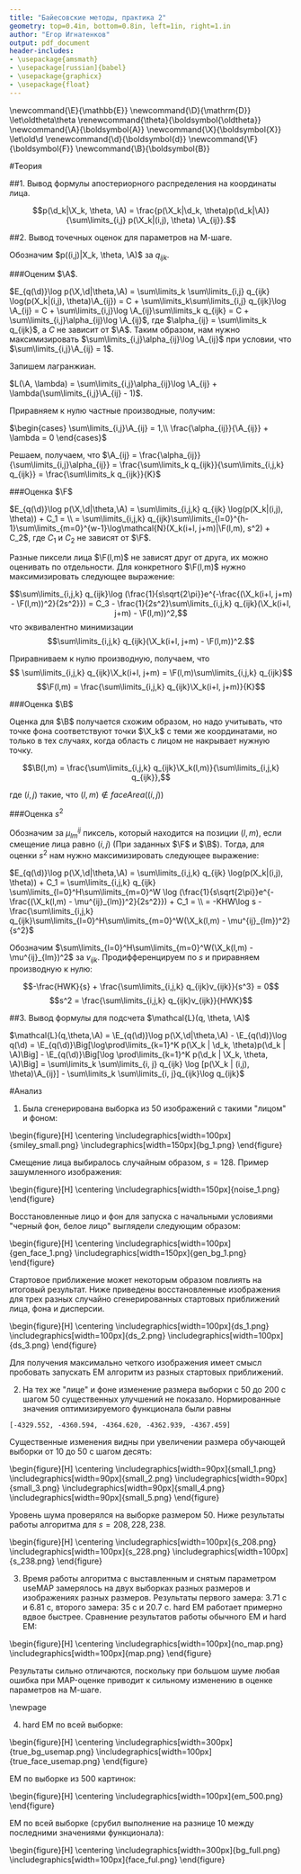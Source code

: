 ```yaml
---
title: "Байесовские методы, практика 2"
geometry: top=0.4in, bottom=0.8in, left=1in, right=1.in
author: "Егор Игнатенков"
output: pdf_document
header-includes:
- \usepackage{amsmath}
- \usepackage[russian]{babel}
- \usepackage{graphicx}
- \usepackage{float}
---
```


\newcommand{\E}{\mathbb{E}}
\newcommand{\D}{\mathrm{D}}
\let\oldtheta\theta
\renewcommand{\theta}{\boldsymbol{\oldtheta}}
\newcommand{\A}{\boldsymbol{A}}
\newcommand{\X}{\boldsymbol{X}}
\let\old\d
\renewcommand{\d}{\boldsymbol{d}}
\newcommand{\F}{\boldsymbol{F}}
\newcommand{\B}{\boldsymbol{B}}

#Теория

##1. Вывод формулы апостериорного распределения на координаты лица.

$$p(\d_k|\X_k, \theta, \A) = \frac{p(\X_k|\d_k, \theta)p(\d_k|\A)}{\sum\limits_{i,j} p(\X_k|(i,j), \theta) \A_{ij}}.$$

##2. Вывод точечных оценок для параметров на М-шаге.

Обозначим $p((i,j)|X_k, \theta, \A)$ за $q_{ijk}$. 
 
###Оценим $\A$.

$E_{q(\d)}\log p(\X,\d|\theta,\A) = \sum\limits_k \sum\limits_{i,j} q_{ijk} \log(p(X_k|(i,j), \theta)\A_{ij}) = C + \sum\limits_k\sum\limits_{i,j} q_{ijk}\log \A_{ij} = C + \sum\limits_{i,j}\log \A_{ij}\sum\limits_k q_{ijk} = C + \sum\limits_{i,j}\alpha_{ij}\log \A_{ij}$, где $\alpha_{ij} = \sum\limits_k q_{ijk}$, а $C$ не зависит от $\A$. Таким образом, нам нужно максимизировать $\sum\limits_{i,j}\alpha_{ij}\log \A_{ij}$ при условии, что $\sum\limits_{i,j}\A_{ij} = 1$.

Запишем лагранжиан. 

$L(\A, \lambda) = \sum\limits_{i,j}\alpha_{ij}\log \A_{ij} + \lambda(\sum\limits_{i,j}\A_{ij} - 1)$.

Приравняем к нулю частные производные, получим:

$\begin{cases}
\sum\limits_{i,j}\A_{ij} = 1,\\
\frac{\alpha_{ij}}{\A_{ij}} + \lambda = 0
\end{cases}$

Решаем, получаем, что $\A_{ij} = \frac{\alpha_{ij}}{\sum\limits_{i,j}\alpha_{ij}} = \frac{\sum\limits_k q_{ijk}}{\sum\limits_{i,j,k} q_{ijk}} = \frac{\sum\limits_k q_{ijk}}{K}$

###Оценка $\F$

$E_{q(\d)}\log p(\X,\d|\theta,\A) = \sum\limits_{i,j,k} q_{ijk} \log(p(X_k|(i,j), \theta)) + C_1 = \\ = \sum\limits_{i,j,k} q_{ijk}\sum\limits_{l=0}^{h-1}\sum\limits_{m=0}^{w-1}\log\mathcal{N}(X_k(i+l, j+m)|\F(l,m), s^2) + C_2$, где $C_1$ и $C_2$ не зависят от $\F$. 

Разные пиксели лица $\F(l,m)$ не зависят друг от друга, их можно оценивать по отдельности. Для конкретного $\F(l,m)$ нужно максимизировать следующее выражение:

$$\sum\limits_{i,j,k} q_{ijk}\log (\frac{1}{s\sqrt{2\pi}}e^{-\frac{(\X_k(i+l, j+m) - \F(l,m))^2}{2s^2}}) = C_3 - \frac{1}{2s^2}\sum\limits_{i,j,k} q_{ijk}(\X_k(i+l, j+m) - \F(l,m))^2,$$ что эквивалентно минимизации $$\sum\limits_{i,j,k} q_{ijk}(\X_k(i+l, j+m) - \F(l,m))^2.$$

Приравниваем к нулю производную, получаем, что 
$$ \sum\limits_{i,j,k} q_{ijk}\X_k(i+l, j+m) = \F(l,m)\sum\limits_{i,j,k} q_{ijk}$$
$$\F(l,m) = \frac{\sum\limits_{i,j,k} q_{ijk}\X_k(i+l, j+m)}{K}$$

###Оценка $\B$

Оценка для $\B$ получается схожим образом, но надо учитывать, что точке фона соответствуют точки $\X_k$ с теми же координатами, но только в тех случаях, когда область с лицом не накрывает нужную точку.

$$\B(l,m) = \frac{\sum\limits_{i,j,k} q_{ijk}\X_k(l,m)}{\sum\limits_{i,j,k} q_{ijk}},$$

где $(i,j)$ такие, что $(l,m) \notin faceArea((i,j))$

###Оценка $s^2$

Обозначим за $\mu^{ij}_{lm}$ пиксель, который находится на позиции $(l,m)$, если смещение лица равно $(i,j)$ (При заданных $\F$ и $\B$). Тогда, для оценки $s^2$ нам нужно максимизировать следующее выражение:

$E_{q(\d)}\log p(\X,\d|\theta,\A) = \sum\limits_{i,j,k} q_{ijk} \log(p(X_k|(i,j), \theta)) + C_1 = \sum\limits_{i,j,k} q_{ijk} \sum\limits_{l=0}^H\sum\limits_{m=0}^W \log (\frac{1}{s\sqrt{2\pi}}e^{-\frac{(\X_k(l,m) - \mu^{ij}_{lm})^2}{2s^2}}) + C_1 = \\ = -KHW\log s - \frac{\sum\limits_{i,j,k} q_{ijk}\sum\limits_{l=0}^H\sum\limits_{m=0}^W(\X_k(l,m) - \mu^{ij}_{lm})^2}{s^2}$

Обозначим $\sum\limits_{l=0}^H\sum\limits_{m=0}^W(\X_k(l,m) - \mu^{ij}_{lm})^2$ за $v_{ijk}$. Продифференцируем по $s$ и приравняем производную к нулю:

$$-\frac{HWK}{s} + \frac{\sum\limits_{i,j,k} q_{ijk}v_{ijk}}{s^3} = 0$$
$$s^2 = \frac{\sum\limits_{i,j,k} q_{ijk}v_{ijk}}{HWK}$$


##3. Вывод формулы для подсчета $\mathcal{L}(q, \theta, \A)$ 

$\mathcal{L}(q,\theta,\A) = \E_{q(\d)}\log p(\X,\d|\theta,\A) - \E_{q(\d)}\log q(\d) = \E_{q(\d)}\Big[\log\prod\limits_{k=1}^K p(\X_k | \d_k, \theta)p(\d_k | \A)\Big] - \E_{q(\d)}\Big[\log \prod\limits_{k=1}^K p(\d_k | \X_k, \theta, \A)\Big] = \sum\limits_k \sum\limits_{i, j} q_{ijk} \log [p(\X_k | (i,j), \theta)\A_{ij}]  - \sum\limits_k \sum\limits_{i, j}q_{ijk}\log q_{ijk}$

#Анализ

1. Была сгенерирована выборка из 50 изображений с такими "лицом" и фоном: 
 
\begin{figure}[H]
\centering
\includegraphics[width=100px]{smiley_small.png}
\includegraphics[width=150px]{bg_1.png}
\end{figure}

Смещение лица выбиралось случайным образом, $s=128$. Пример зашумленного изображения:

\begin{figure}[H]
\centering
\includegraphics[width=150px]{noise_1.png}
\end{figure}

Восстановленные лицо и фон для запуска с начальными условиями "черный фон, белое лицо" выглядели следующим образом:

\begin{figure}[H]
\centering
\includegraphics[width=100px]{gen_face_1.png}
\includegraphics[width=150px]{gen_bg_1.png}
\end{figure}

Стартовое приближение может некоторым образом повлиять на итоговый результат. Ниже приведены восстановленные изображения для трех разных случайно сгенерированных стартовых приближений лица, фона и дисперсии.

\begin{figure}[H]
\centering
\includegraphics[width=100px]{ds_1.png}
\includegraphics[width=100px]{ds_2.png}
\includegraphics[width=100px]{ds_3.png}
\end{figure}

Для получения максимально четкого изображения имеет смысл пробовать запускать EM алгоритм из разных стартовых приближений.

2. На тех же "лице" и фоне изменение размера выборки с 50 до 200 с шагом 50 существенных улучшений не показало. Нормированные значения оптимизируемого функционала были равны
```
[-4329.552, -4360.594, -4364.620, -4362.939, -4367.459]
```

Существенные изменения видны при увеличении размера обучающей выборки от 10 до 50 с шагом десять:

\begin{figure}[H]
\centering
\includegraphics[width=90px]{small_1.png}
\includegraphics[width=90px]{small_2.png}
\includegraphics[width=90px]{small_3.png}
\includegraphics[width=90px]{small_4.png}
\includegraphics[width=90px]{small_5.png}
\end{figure}

Уровень шума проверялся на выборке размером 50. Ниже результаты работы алгоритма для $s=208, 228, 238$.

\begin{figure}[H]
\centering
\includegraphics[width=100px]{s_208.png}
\includegraphics[width=100px]{s_228.png}
\includegraphics[width=100px]{s_238.png}
\end{figure}

3. Время работы алгоритма с выставленным и снятым параметром useMAP замерялось на двух выборках разных размеров и изображениях разных размеров. Результаты первого замера: 3.71 с и 6.81 с, второго замера: 35 с и 20.7 с. hard EM работает примерно вдвое быстрее. Сравнение результатов работы обычного EM и hard EM:

\begin{figure}[H]
\centering
\includegraphics[width=100px]{no_map.png}
\includegraphics[width=100px]{map.png}
\end{figure}

Результаты сильно отличаются, поскольку при большом шуме любая ошибка при MAP-оценке приводит к сильному изменению в оценке параметров на М-шаге.

\newpage

4. hard EM по всей выборке:

\begin{figure}[H]
\centering
\includegraphics[width=300px]{true_bg_usemap.png}
\includegraphics[width=100px]{true_face_usemap.png}
\end{figure}

EM по выборке из 500 картинок:

\begin{figure}[H]
\centering
\includegraphics[width=100px]{em_500.png}
\end{figure}

EM по всей выборке (срубил выполнение на разнице 10 между последними значениями функционала):

\begin{figure}[H]
\centering
\includegraphics[width=300px]{bg_full.png}
\includegraphics[width=100px]{face_ful.png}
\end{figure}